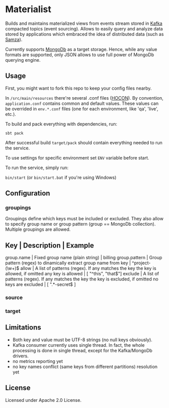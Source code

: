 Materialist
===========

Builds and maintains materialized views from events stream stored in [Kafka](http://kafka.apache.org/) compacted topics (event sourcing). Allows to easily query and analyze data stored by applications which embraced the idea of distributed data (such as [Samza](https://samza.apache.org/)).

Currently supports [MongoDb](https://www.mongodb.org/) as a target storage. Hence, while any value formats are supported, only JSON allows to use full power of MongoDb querying engine.

## Usage

First, you might want to fork this repo to keep your config files nearby.

In `/src/main/resources` there're several .conf files ([HOCON](https://github.com/typesafehub/config/blob/master/HOCON.md)). By convention, `application.conf` contains common and default values. These values can be overrided in `env.*.conf` files (one for each environment, like 'qa', 'live', etc.).

To build and pack everything with dependencies, run:

`sbt pack`

After successful build `target/pack` should contain everything needed to run the service.

To use settings for specific environment set `ENV` variable before start.

To run the service, simply run:

`bin/start` (or `bin/start.bat` if you're using Windows)

## Configuration

### groupings

Groupings define which keys must be included or excluded. They also allow to specify group name or group pattern (group == MongoDb collection). Multiple groupings are allowed.

Key | Description | Example
----------------------------------
group.name | Fixed group name (plain string) | billing
group.pattern | Group pattern (regex) to dinamically extract group name from key | ^project-(\w+)$
allow | A list of patterns (regex). If any matches the key the key is allowed, if omitted any key is allowed | [ "^this", "that$"]
exclude | A list of patterns (regex). If any matches the key the key is excluded, if omitted no keys are excluded | [ ".*-secret$ ]

### source

### target

## Limitations

- Both key and value must be UTF-8 strings (no null keys obviously).
- Kafka consumer currently uses single thread. In fact, the whole processing is done in single thread, except for the Kafka/MongoDb drivers.
- no metrics reporting yet
- no key names conflict (same keys from different partitions) resolution yet

## License

Licensed under Apache 2.0 License.
